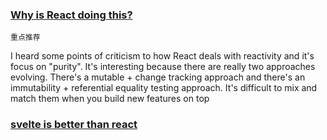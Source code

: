 ### [Why is React doing this?](https://gist.github.com/sebmarkbage/a5ef436427437a98408672108df01919)

`重点推荐`

I heard some points of criticism to how React deals with reactivity and it's focus on "purity". It's interesting because there are really two approaches evolving. There's a mutable + change tracking approach and there's an immutability + referential equality testing approach. It's difficult to mix and match them when you build new features on top

### [svelte is better than react](https://docs.google.com/presentation/d/1PUvpXMBEDS45rd0wHu6tF3j_8wmGC6cOLtOw2hzU-mw/mobilepresent?slide=id.g33e09941c5_0_53)
